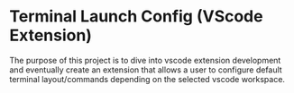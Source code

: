 # Terminal Launch Config (VScode Extension)

The purpose of this project is to dive into vscode extension development and eventually create an extension that allows a user to configure default terminal layout/commands depending on the selected vscode workspace.
